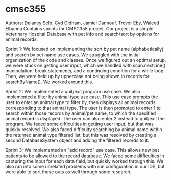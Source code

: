 # cmsc355
Authors: Delaney Selb, Cyd Oldham, Jamiel Dannouf, Trevor Eby, Waleed Elbanna
Contains sprints for CMSC355 project. Our project is a simple Veterinary Hospital Database with pet info and search/sort by options for animal records.

Sprint 1:
We focused on implementing the sort by pet name (alphabetically) and search by pet name use cases. We struggled with the initial organization of the code and classes. Once we figured out an optimal setup, we were stuck on getting user input, which we handled with scan.nextLine() manipulation, break statements, and a continuing condition for a while loop. Then, we were held up by uppercase not being shown in records for searchByName(). We worked around this. 

Sprint 2: 
We implemented a quit/exit program use case. We also implemented a filter by animal type use case. This use case prompts the user to enter an animal type to filter by, then displays all animal records corresponding to that animal type. The user is then prompted to enter 1 to search within those records by animal/pet name, to which the specified animal record is displayed. The user can also enter 2 instead to quit/exit the program. We faced some difficulties in getting user input, but that was quickly resolved. We also faced difficulty searching by animal name within the returned animal type filtered list, but this was resolved by creating a second DatabaseSystem object and adding the filtered records to it.

Sprint 3: 
We implemented an "add record" use case. This allows new pet patients to be allowed to the record database. We faced some difficulties in capturing the input for each data field, but quickly worked through this. We also ran into some unrelated problems with run configuration in our IDE, but were able to sort these outs as well through some research. 
